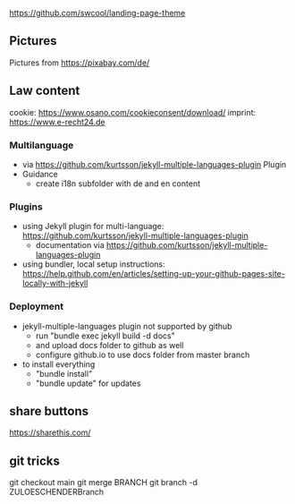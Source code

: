 https://github.com/swcool/landing-page-theme


## Pictures
Pictures from https://pixabay.com/de/


## Law content
cookie: https://www.osano.com/cookieconsent/download/
imprint: https://www.e-recht24.de


### Multilanguage
* via https://github.com/kurtsson/jekyll-multiple-languages-plugin Plugin
* Guidance
  * create i18n subfolder with de and en content

### Plugins
* using Jekyll plugin for multi-language: https://github.com/kurtsson/jekyll-multiple-languages-plugin
  * documentation via https://github.com/kurtsson/jekyll-multiple-languages-plugin
* using bundler, local setup instructions: https://help.github.com/en/articles/setting-up-your-github-pages-site-locally-with-jekyll

### Deployment
* jekyll-multiple-languages plugin not supported by github
  * run "bundle exec jekyll build -d docs"
  * and upload docs folder to github as well
  * configure github.io to use docs folder from master branch
* to install everything
  * "bundle install"
  * "bundle update" for updates

## share buttons
https://sharethis.com/


## git tricks
git checkout main
git merge BRANCH
git branch -d ZULOESCHENDERBranch
